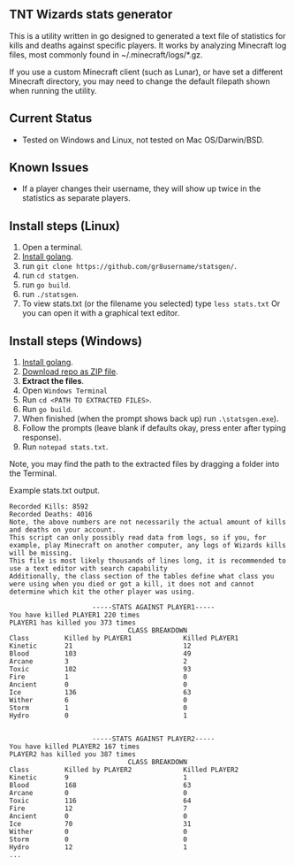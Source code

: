 ## TNT Wizards stats generator

This is a utility written in go designed to generated a text file of statistics for kills and deaths against specific
players. It works by analyzing Minecraft log files, most commonly found in ~/.minecraft/logs/\*.gz.

If you use a custom Minecraft client (such as Lunar), or have set a different Minecraft directory, you may need to change the default filepath shown when running the utility.

## Current Status
* Tested on Windows and Linux, not tested on Mac OS/Darwin/BSD.

## Known Issues
* If a player changes their username, they will show up twice in the statistics as separate players.

## Install steps (Linux)
1. Open a terminal.
2. [Install golang](https://go.dev/doc/install).
3. run `git clone https://github.com/gr8username/statsgen/`.
4. run `cd statgen`.
5. run `go build`.
6. run `./statsgen`.
7. To view stats.txt (or the filename you selected) type ```less stats.txt``` Or you can open it with a graphical text editor.

## Install steps (Windows)
1. [Install golang](https://go.dev/doc/install).
2. [Download repo as ZIP file](https://github.com/gr8username/statsgen/archive/refs/heads/main.zip).
3. **Extract the files**.
4. Open `Windows Terminal`
5. Run `cd <PATH TO EXTRACTED FILES>`.
6. Run `go build`.
7. When finished (when the prompt shows back up) run `.\statsgen.exe`).
8. Follow the prompts (leave blank if defaults okay, press enter after typing response).
9. Run `notepad stats.txt`.

Note, you may find the path to the extracted files by dragging a folder into the Terminal.


Example stats.txt output.

```
Recorded Kills: 8592
Recorded Deaths: 4016
Note, the above numbers are not necessarily the actual amount of kills and deaths on your account.
This script can only possibly read data from logs, so if you, for example, play Minecraft on another computer, any logs of Wizards kills will be missing.
This file is most likely thousands of lines long, it is recommended to use a text editor with search capability
Additionally, the class section of the tables define what class you were using when you died or got a kill, it does not and cannot determine which kit the other player was using.

                     -----STATS AGAINST PLAYER1-----                     
You have killed PLAYER1 220 times
PLAYER1 has killed you 373 times
                              CLASS BREAKDOWN                              
Class         Killed by PLAYER1             Killed PLAYER1              
Kinetic       21                            12                            
Blood         103                           49                            
Arcane        3                             2                             
Toxic         102                           93                            
Fire          1                             0                             
Ancient       0                             0                             
Ice           136                           63                            
Wither        6                             0                             
Storm         1                             0                             
Hydro         0                             1                             


                     -----STATS AGAINST PLAYER2-----                     
You have killed PLAYER2 167 times
PLAYER2 has killed you 387 times
                              CLASS BREAKDOWN                              
Class         Killed by PLAYER2             Killed PLAYER2              
Kinetic       9                             1                             
Blood         168                           63                            
Arcane        0                             0                             
Toxic         116                           64                            
Fire          12                            7                             
Ancient       0                             0                             
Ice           70                            31                            
Wither        0                             0                             
Storm         0                             0                             
Hydro         12                            1
...                             
```
